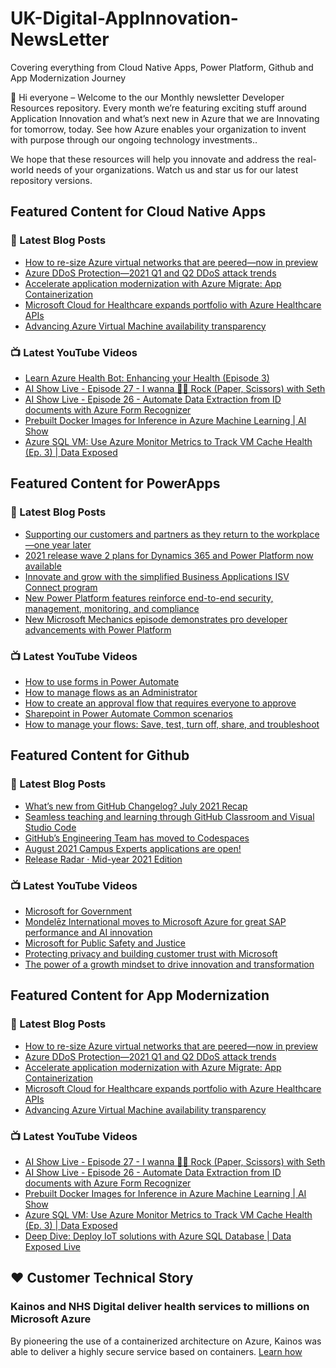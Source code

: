 # UK-Digital-AppInnovation-NewsLetter

Covering everything from Cloud Native Apps, Power Platform, Github and App Modernization Journey

👋 Hi everyone – Welcome to the our Monthly newsletter Developer Resources repository. Every month we’re featuring exciting stuff around Application Innovation and what’s next new in Azure that we are Innovating for tomorrow, today. See how Azure enables your organization to invent with purpose through our ongoing technology investments..


We hope that these resources will help you innovate and address the real-world needs of your organizations. Watch us and star us for our latest repository versions.

## Featured Content for Cloud Native Apps


### 📝 Latest Blog Posts

    
<!-- BLOGCNA:START -->
- [How to re-size Azure virtual networks that are peered—now in preview](https://azure.microsoft.com/blog/how-to-resize-azure-virtual-networks-that-are-peered-now-in-preview/)
- [Azure DDoS Protection—2021 Q1 and Q2 DDoS attack trends](https://azure.microsoft.com/blog/azure-ddos-protection-2021-q1-and-q2-ddos-attack-trends/)
- [Accelerate application modernization with Azure Migrate: App Containerization](https://azure.microsoft.com/blog/accelerate-application-modernization-with-azure-migrate-app-containerization/)
- [Microsoft Cloud for Healthcare expands portfolio with Azure Healthcare APIs](https://azure.microsoft.com/blog/microsoft-cloud-for-healthcare-expands-portfolio-with-azure-healthcare-apis/)
- [Advancing Azure Virtual Machine availability transparency](https://azure.microsoft.com/blog/advancing-azure-virtual-machine-availability-transparency/)
<!-- BLOGCNA:END -->

### 📺 Latest YouTube Videos

 
<!-- YOUTUBECNA:START -->
- [Learn Azure Health Bot: Enhancing your Health (Episode 3)](https://www.youtube.com/watch?v=iug7QlPrY9k)
- [AI Show Live - Episode 27 - I wanna 🤘🏽 Rock (Paper, Scissors) with Seth](https://www.youtube.com/watch?v=u4Lk23OHTM0)
- [AI Show Live - Episode 26 - Automate Data Extraction from ID documents with Azure Form Recognizer](https://www.youtube.com/watch?v=hujUbjfqGXs)
- [Prebuilt Docker Images for Inference in Azure Machine Learning | AI Show](https://www.youtube.com/watch?v=N7otStGTP70)
- [Azure SQL VM: Use Azure Monitor Metrics to Track VM Cache Health (Ep. 3) | Data Exposed](https://www.youtube.com/watch?v=LXIhOOfh3bE)
<!-- YOUTUBECNA:END -->

##  Featured Content for PowerApps
### 📝 Latest Blog Posts
<!-- BLOGPOWER:START -->
- [Supporting our customers and partners as they return to the workplace—one year later](https://cloudblogs.microsoft.com/powerplatform/2021/07/15/supporting-our-customers-and-partners-as-they-return-to-the-workplace-one-year-later/)
- [2021 release wave 2 plans for Dynamics 365 and Power Platform now available](https://cloudblogs.microsoft.com/dynamics365/bdm/2021/07/15/2021-release-wave-2-plans-for-dynamics-365-and-power-platform-now-available/)
- [Innovate and grow with the simplified Business Applications ISV Connect program](https://cloudblogs.microsoft.com/dynamics365/bdm/2021/07/14/innovate-and-grow-with-the-simplified-business-applications-isv-connect-program/)
- [New Power Platform features reinforce end-to-end security, management, monitoring, and compliance](https://cloudblogs.microsoft.com/powerplatform/2021/06/29/new-power-platform-features-reinforce-end-to-end-security-management-monitoring-and-compliance/)
- [New Microsoft Mechanics episode demonstrates pro developer advancements with Power Platform](https://cloudblogs.microsoft.com/powerplatform/2021/06/03/new-microsoft-mechanics-episode-demonstrates-pro-developer-advancements-with-power-platform/)
<!-- BLOGPOWER:END -->
 ### 📺 Latest YouTube Videos
    
<!-- YOUTUBEPOWER:START -->
- [How to use forms in Power Automate](https://www.youtube.com/watch?v=-utv0SCUpQY)
- [How to manage flows as an Administrator](https://www.youtube.com/watch?v=_0v4rDbUX8s)
- [How to create an approval flow that requires everyone to approve](https://www.youtube.com/watch?v=MDFiZ-F19_A)
- [Sharepoint in Power Automate Common scenarios](https://www.youtube.com/watch?v=VERzGgrF4Zg)
- [How to manage your flows: Save, test, turn off, share, and troubleshoot](https://www.youtube.com/watch?v=duWAxZI0pT0)
<!-- YOUTUBEPOWER:END -->

##  Featured Content for Github
### 📝 Latest Blog Posts
<!-- BLOGGITHUB:START -->
- [What’s new from GitHub Changelog? July 2021 Recap](https://github.blog/2021-08-12-whats-new-from-github-changelog-july-2021-recap/)
- [Seamless teaching and learning through GitHub Classroom and Visual Studio Code](https://github.blog/2021-08-12-teaching-learning-github-classroom-visual-studio-code/)
- [GitHub’s Engineering Team has moved to Codespaces](https://github.blog/2021-08-11-githubs-engineering-team-moved-codespaces/)
- [August 2021 Campus Experts applications are open!](https://github.blog/2021-08-09-august-2021-campus-experts-applications-are-open/)
- [Release Radar · Mid-year 2021 Edition](https://github.blog/2021-08-05-release-radar-jun-jul-2021/)
<!-- BLOGGITHUB:END -->
### 📺 Latest YouTube Videos
<!-- YOUTUBEGITHUB:START -->
- [Microsoft for Government](https://www.youtube.com/watch?v=mXUaIaE81Ds)
- [Mondelēz International moves to Microsoft Azure for great SAP performance and AI innovation](https://www.youtube.com/watch?v=0L0YVPNu-oQ)
- [Microsoft for Public Safety and Justice](https://www.youtube.com/watch?v=Ei0kSYSVGPg)
- [Protecting privacy and building customer trust with Microsoft](https://www.youtube.com/watch?v=TseZi010d_c)
- [The power of a growth mindset to drive innovation and transformation](https://www.youtube.com/watch?v=xUjzL7qddRI)
<!-- YOUTUBEGITHUB:END -->
##  Featured Content for App Modernization
### 📝 Latest Blog Posts
<!-- BLOGAPPMOD:START -->
- [How to re-size Azure virtual networks that are peered—now in preview](https://azure.microsoft.com/blog/how-to-resize-azure-virtual-networks-that-are-peered-now-in-preview/)
- [Azure DDoS Protection—2021 Q1 and Q2 DDoS attack trends](https://azure.microsoft.com/blog/azure-ddos-protection-2021-q1-and-q2-ddos-attack-trends/)
- [Accelerate application modernization with Azure Migrate: App Containerization](https://azure.microsoft.com/blog/accelerate-application-modernization-with-azure-migrate-app-containerization/)
- [Microsoft Cloud for Healthcare expands portfolio with Azure Healthcare APIs](https://azure.microsoft.com/blog/microsoft-cloud-for-healthcare-expands-portfolio-with-azure-healthcare-apis/)
- [Advancing Azure Virtual Machine availability transparency](https://azure.microsoft.com/blog/advancing-azure-virtual-machine-availability-transparency/)
<!-- BLOGAPPMOD:END -->
### 📺 Latest YouTube Videos
<!-- YOUTUBEAPPMOD:START -->
- [AI Show Live - Episode 27 - I wanna 🤘🏽 Rock (Paper, Scissors) with Seth](https://www.youtube.com/watch?v=u4Lk23OHTM0)
- [AI Show Live - Episode 26 - Automate Data Extraction from ID documents with Azure Form Recognizer](https://www.youtube.com/watch?v=hujUbjfqGXs)
- [Prebuilt Docker Images for Inference in Azure Machine Learning | AI Show](https://www.youtube.com/watch?v=N7otStGTP70)
- [Azure SQL VM: Use Azure Monitor Metrics to Track VM Cache Health (Ep. 3) | Data Exposed](https://www.youtube.com/watch?v=LXIhOOfh3bE)
- [Deep Dive: Deploy IoT solutions with Azure SQL Database | Data Exposed Live](https://www.youtube.com/watch?v=jCc6uBCOOfE)
<!-- YOUTUBEAPPMOD:END -->


## ♥️ Customer Technical Story 

### Kainos and NHS Digital deliver health services to millions on Microsoft Azure

By pioneering the use of a containerized architecture on Azure, Kainos was able to deliver a highly secure service based on containers. [Learn how](https://customers.microsoft.com/en-us/story/1368348549535774520-kainos-and-nhs-digital-deliver-health-services-to-millions-on-microsoft-azure)

